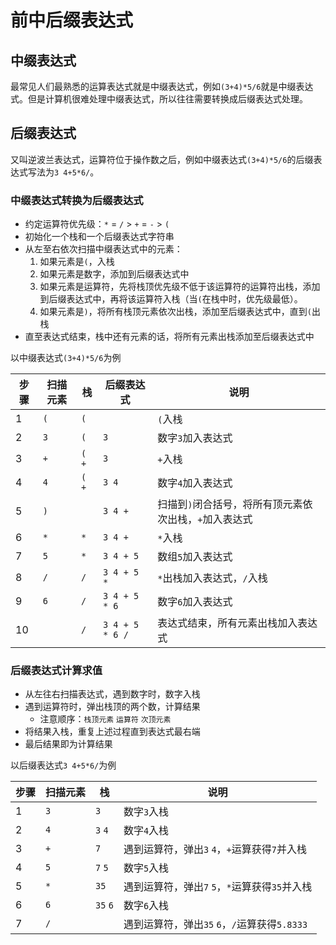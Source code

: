 # 前中后缀表达式

## 中缀表达式
最常见人们最熟悉的运算表达式就是中缀表达式，例如`(3+4)*5/6`就是中缀表达式。但是计算机很难处理中缀表达式，所以往往需要转换成后缀表达式处理。

## 后缀表达式
又叫逆波兰表达式，运算符位于操作数之后，例如中缀表达式`(3+4)*5/6`的后缀表达式写法为`3 4+5*6/`。

### 中缀表达式转换为后缀表达式
- 约定运算符优先级：`*` = `/` > `+` = `-` > `(`
- 初始化一个栈和一个后缀表达式字符串
- 从左至右依次扫描中缀表达式中的元素：
    1. 如果元素是`(`，入栈
    2. 如果元素是数字，添加到后缀表达式中
    3. 如果元素是运算符，先将栈顶优先级不低于该运算符的运算符出栈，添加到后缀表达式中，再将该运算符入栈（当`(`在栈中时，优先级最低）。
    4. 如果元素是`)`，将所有栈顶元素依次出栈，添加至后缀表达式中，直到`(`出栈
- 直至表达式结束，栈中还有元素的话，将所有元素出栈添加至后缀表达式中

以中缀表达式`(3+4)*5/6`为例

|步骤|扫描元素|栈|后缀表达式|说明|
|-|-|-|-|-|
|1|`(`|`(`|` `|`(`入栈|
|2|`3`|`(`|`3`|数字`3`加入表达式|
|3|`+`|`(` `+`|`3`|`+`入栈|
|4|`4`|`(` `+`|`3 4`|数字`4`加入表达式|
|5|`)`||`3 4 +`|扫描到`)`闭合括号，将所有顶元素依次出栈，`+`加入表达式|
|6|`*`|`*`|`3 4 +`|`*`入栈|
|7|`5`|`*`|`3 4 + 5`|数组`5`加入表达式|
|8|`/`|`/`|`3 4 + 5 *`|`*`出栈加入表达式，`/`入栈|
|9|`6`|`/`|`3 4 + 5 * 6`|数字`6`加入表达式|
|10||`/`|`3 4 + 5 * 6 /`|表达式结束，所有元素出栈加入表达式|

### 后缀表达式计算求值
- 从左往右扫描表达式，遇到数字时，数字入栈
- 遇到运算符时，弹出栈顶的两个数，计算结果
    - 注意顺序：`栈顶元素` `运算符` `次顶元素`
- 将结果入栈，重复上述过程直到表达式最右端
- 最后结果即为计算结果

以后缀表达式`3 4+5*6/`为例

|步骤|扫描元素|栈|说明|
|-|-|-|-|
|1|`3`|`3`|数字`3`入栈|
|2|`4`|`3` `4`|数字`4`入栈|
|3|`+`|`7`|遇到运算符，弹出`3` `4`，`+`运算获得`7`并入栈|
|4|`5`|`7` `5`|数字`5`入栈|
|5|`*`|`35`|遇到运算符，弹出`7` `5`，`*`运算获得`35`并入栈|
|6|`6`|`35` `6`|数字`6`入栈|
|7|`/`||遇到运算符，弹出`35` `6`，`/`运算获得`5.8333`|